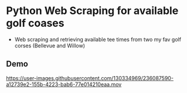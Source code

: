 # Python Web Scraping for available golf coases
- Web scraping and retrieving available tee times from two my fav golf corses (Bellevue and Willow)

## Demo
https://user-images.githubusercontent.com/130334969/236087590-a12739e2-155b-4223-bab6-77e014210eaa.mov
